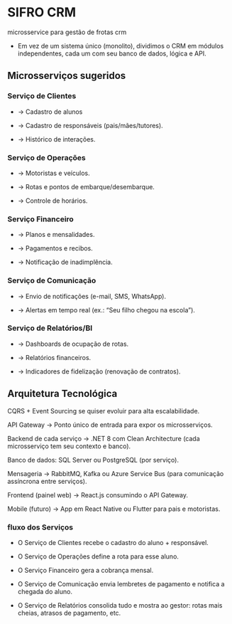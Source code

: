 # SIFRO CRM
microsservice para gestão de frotas crm


* Em vez de um sistema único (monolito), dividimos o CRM em módulos independentes, cada um com seu banco de dados,  lógica e API.

## Microsserviços sugeridos

### Serviço de Clientes

* -> Cadastro de alunos

* -> Cadastro de responsáveis (pais/mães/tutores).

* -> Histórico de interações.

### Serviço de Operações

* -> Motoristas e veículos.

* -> Rotas e pontos de embarque/desembarque.

* -> Controle de horários.

### Serviço Financeiro

* -> Planos e mensalidades.

* -> Pagamentos e recibos.

* -> Notificação de inadimplência.

### Serviço de Comunicação

* -> Envio de notificações (e-mail, SMS, WhatsApp).

* -> Alertas em tempo real (ex.: “Seu filho chegou na escola”).

### Serviço de Relatórios/BI

* -> Dashboards de ocupação de rotas.

* -> Relatórios financeiros.

* -> Indicadores de fidelização (renovação de contratos).

## Arquitetura Tecnológica

CQRS + Event Sourcing se quiser evoluir para alta escalabilidade.

API Gateway → Ponto único de entrada para expor os microsserviços.

Backend de cada serviço → .NET 8 com Clean Architecture (cada microsserviço tem seu contexto e banco).

Banco de dados: SQL Server ou PostgreSQL (por serviço).

Mensageria → RabbitMQ, Kafka ou Azure Service Bus (para comunicação assíncrona entre serviços).

Frontend (painel web) → React.js consumindo o API Gateway.

Mobile (futuro) → App em React Native ou Flutter para pais e motoristas.

### fluxo dos Serviços

* O Serviço de Clientes recebe o cadastro do aluno + responsável.

* O Serviço de Operações define a rota para esse aluno.

* O Serviço Financeiro gera a cobrança mensal.

* O Serviço de Comunicação envia lembretes de pagamento e notifica a chegada do aluno.

* O Serviço de Relatórios consolida tudo e mostra ao gestor: rotas mais cheias, atrasos de pagamento, etc.
